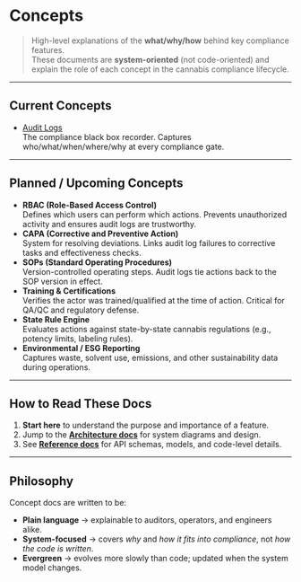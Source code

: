 # Concepts

> High-level explanations of the **what/why/how** behind key compliance features.  
> These documents are **system-oriented** (not code-oriented) and explain the role of each concept in the cannabis compliance lifecycle.

---

## Current Concepts
- [Audit Logs](audit-logs.md)  
  The compliance black box recorder. Captures who/what/when/where/why at every compliance gate.

---

## Planned / Upcoming Concepts
- **RBAC (Role-Based Access Control)**  
  Defines which users can perform which actions. Prevents unauthorized activity and ensures audit logs are trustworthy.
- **CAPA (Corrective and Preventive Action)**  
  System for resolving deviations. Links audit log failures to corrective tasks and effectiveness checks.
- **SOPs (Standard Operating Procedures)**  
  Version-controlled operating steps. Audit logs tie actions back to the SOP version in effect.
- **Training & Certifications**  
  Verifies the actor was trained/qualified at the time of action. Critical for QA/QC and regulatory defense.
- **State Rule Engine**  
  Evaluates actions against state-by-state cannabis regulations (e.g., potency limits, labeling rules).
- **Environmental / ESG Reporting**  
  Captures waste, solvent use, emissions, and other sustainability data during operations.

---

## How to Read These Docs
1. **Start here** to understand the purpose and importance of a feature.  
2. Jump to the **[Architecture docs](../architecture/)** for system diagrams and design.  
3. See **[Reference docs](../reference/)** for API schemas, models, and code-level details.

---

## Philosophy
Concept docs are written to be:
- **Plain language** → explainable to auditors, operators, and engineers alike.  
- **System-focused** → covers *why* and *how it fits into compliance*, not *how the code is written*.  
- **Evergreen** → evolves more slowly than code; updated when the system model changes.
